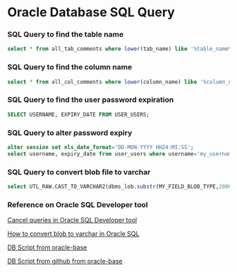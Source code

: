 # Oracle Database SQL Query  

### SQL Query to find the table name

```sql
select * from all_tab_comments where lower(tab_name) like '%table_name%' or lower(comments) like '%table_name%';
```

### SQL Query to find the column name

```sql
select * from all_col_comments where lower(column_name) like '%column_name%' or lower(comments) like '%column_name%';
```

### SQL Query to find the user password expiration

```sql
SELECT USERNAME, EXPIRY_DATE FROM USER_USERS;
```

### SQL Query to alter password expiry

```sql
alter session set nls_date_format='DD-MON-YYYY HH24:MI:SS';
select username, expiry_date from user_users where username='my_username';
```

### SQL Query to convert blob file to varchar

```sql
select UTL_RAW.CAST_TO_VARCHAR2(dbms_lob.substr(MY_FIELD_BLOB_TYPE,2000,1)) from MY_BLOB_TABLE where MY_BLOB_TABLE_ID = 12345
```

### Reference on Oracle SQL Developer tool

[Cancel queries in Oracle SQL Developer tool](https://www.thatjeffsmith.com/archive/2013/04/die-or-how-to-cancel-queries-in-oracle-sql-developer/)  

[How to convert blob to varchar in Oracle SQL](https://stackoverflow.com/questions/39409519/oracle-how-to-convert-blob-to-varchar2)  

[DB Script from oracle-base](https://oracle-base.com/dba/scripts)  

[DB Script from github from oracle-base](https://github.com/oraclebase/dba.git)  
